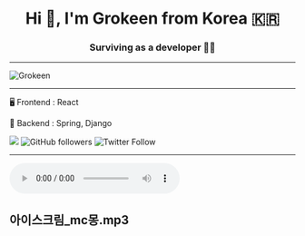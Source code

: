 

<h1 align="center">Hi 👋, I'm Grokeen from Korea 🇰🇷</h1>
<h3 align="center">Surviving as a developer 🧗‍♀️</h3>  

----

<p><img align="left" src="https://github-readme-stats.vercel.app/api/top-langs?username=Grokeen&show_icons=true&locale=en&layout=compact" alt="Grokeen" /></p>



<!-- 깃허브 상태 -->
<!-- ![Anurag's GitHub stats](https://github-readme-stats.vercel.app/api?username=Grokeen&show_icons=true&theme=radical) -->

<br/>



<!--

📌 [포트폴리오](/portfolio.md)

📌 [PDF 다운로드](https://drive.google.com/file/d/1kXj9weLHKVow_333rESxEHxEiERa0n4B/view?usp=sharing)

📌 [메일 보내기](mailto:ygreen0516@gmail.com)

-->

----

🖥️ Frontend : React

🔌 Backend : Spring, Django



![](https://komarev.com/ghpvc/?username=Grokeen&style=flat-square)
![GitHub followers](https://img.shields.io/github/followers/Grokeen?style=social)
![Twitter Follow](https://img.shields.io/twitter/follow/groke_en)


----
<!-- 백준 알고리즘 레벨 -->
<!-- [![Solved.ac프로필](http://mazassumnida.wtf/api/v2/generate_badge?boj=ygreen0516)](https://solved.ac/ygreen0516) -->




<audio src="아이스크림_mc몽.mp3" controls autoplay></audio>

아이스크림_mc몽.mp3
----
